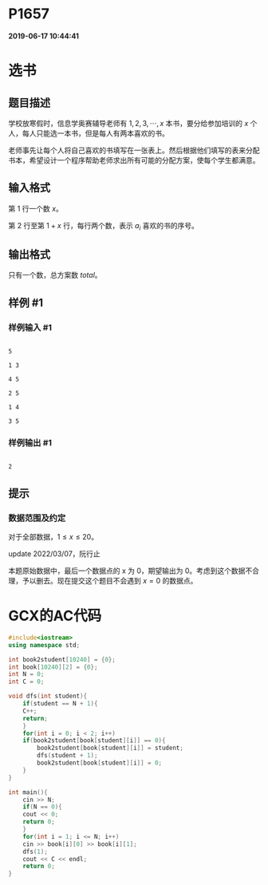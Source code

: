 
# P1657

**2019-06-17 10:44:41**
    
# 选书

## 题目描述

学校放寒假时，信息学奥赛辅导老师有 $1,2,3,\cdots,x$ 本书，要分给参加培训的 $x$ 个人，每人只能选一本书，但是每人有两本喜欢的书。

老师事先让每个人将自己喜欢的书填写在一张表上。然后根据他们填写的表来分配书本，希望设计一个程序帮助老师求出所有可能的分配方案，使每个学生都满意。

## 输入格式

第 $1$ 行一个数 $x$。

第 $2$ 行至第 $1+x$ 行，每行两个数，表示 $a_i$ 喜欢的书的序号。

## 输出格式

只有一个数，总方案数 $\mathit{total}$。

## 样例 #1

### 样例输入 #1

```
5
1 3
4 5
2 5
1 4
3 5
```

### 样例输出 #1

```
2
```

## 提示

### 数据范围及约定

对于全部数据，$1\le x\le 20$。


$\text{update 2022/03/07}$，阮行止

本题原始数据中，最后一个数据点的 x 为 $0$，期望输出为  $0$。考虑到这个数据不合理，予以删去。现在提交这个题目不会遇到 $x=0$ 的数据点。

# GCX的AC代码
```cpp
#include<iostream>
using namespace std;

int book2student[10240] = {0};
int book[10240][2] = {0};
int N = 0;
int C = 0;

void dfs(int student){
    if(student == N + 1){
	C++;
	return;
    }
    for(int i = 0; i < 2; i++)
	if(book2student[book[student][i]] == 0){
	    book2student[book[student][i]] = student;
	    dfs(student + 1);
	    book2student[book[student][i]] = 0;
	}
}

int main(){
    cin >> N;
    if(N == 0){
	cout << 0;
	return 0;
    }
    for(int i = 1; i <= N; i++)
	cin >> book[i][0] >> book[i][1];
    dfs(1);
    cout << C << endl;
    return 0;
}

```

